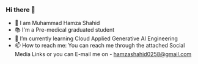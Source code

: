 ### Hi there 👋

- 🧔 I am Muhammad Hamza Shahid
- 📚 I'm a Pre-medical graduated student
- 🌱 I’m currently learning Cloud Applied Generative AI Engineering
- 📫 How to reach me: You can reach me through the attached Social Media Links or you can E-mail me on - hamzashahid0258@gmail.com
